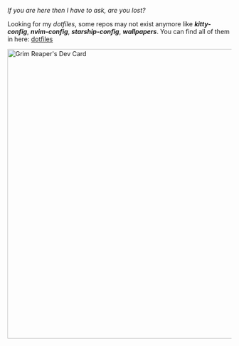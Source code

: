 _If you are here then I have to ask, are you lost?_

Looking for my *dotfiles*, some repos may not exist anymore like _**kitty-config**_, _**nvim-config**_, _**starship-config**_, _**wallpapers**_. 
You can find all of them in here: [dotfiles](https://github.com/reaper8055/dotfiles)

<a href="https://app.daily.dev/reaper8055"><img src="https://api.daily.dev/devcards/v2/VIesWTWSs.png?r=j9u&type=wide" width="652" alt="Grim Reaper's Dev Card"/></a>
